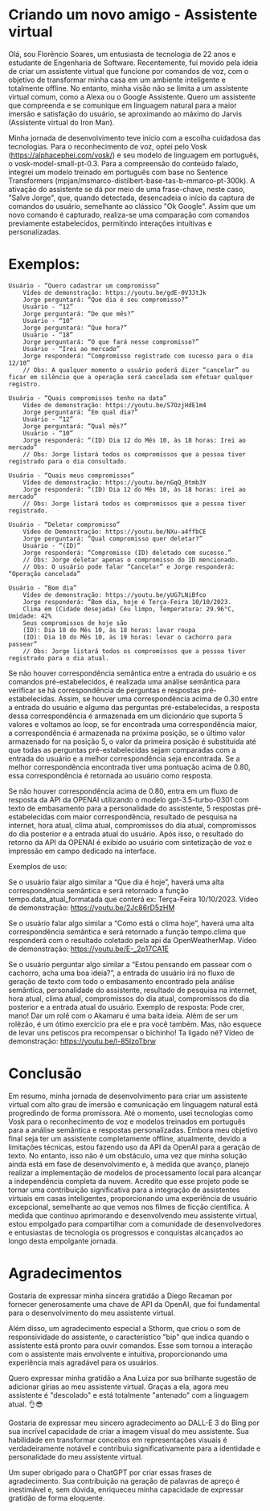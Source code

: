 # Criando um novo amigo - Assistente virtual

Olá, sou Florêncio Soares, um entusiasta de tecnologia de 22 anos e estudante de Engenharia de Software.
Recentemente, fui movido pela ideia de criar um assistente virtual que funcione por comandos de voz, com o objetivo de transformar minha casa em um ambiente inteligente e totalmente offline. No entanto, minha visão não se limita a um assistente virtual comum, como a Alexa ou o Google Assistente.
Quero um assistente que compreenda e se comunique em linguagem natural para a maior imersão e satisfação do usuário, se aproximando ao máximo do Jarvis (Assistente virtual do Iron Man).

Minha jornada de desenvolvimento teve início com a escolha cuidadosa das tecnologias. Para o reconhecimento de voz, optei pelo Vosk (https://alphacephei.com/vosk/) e seu modelo de linguagem em português, o vosk-model-small-pt-0.3. Para a compreensão do conteúdo falado, integrei um modelo treinado em português com base no Sentence Transformers (mpjan/msmarco-distilbert-base-tas-b-mmarco-pt-300k).
A ativação do assistente se dá por meio de uma frase-chave, neste caso, "Salve Jorge", que, quando detectada, desencadeia o início da captura de comandos do usuário, semelhante ao clássico "Ok Google". Assim que um novo comando é capturado, realiza-se uma comparação com comandos previamente estabelecidos, permitindo interações intuitivas e personalizadas.

# Exemplos:

    Usuário - “Quero cadastrar um compromisso”
        Vídeo de demonstração: https://youtu.be/gdE-0V3JtJk
		Jorge perguntará: “Que dia é seu compromisso?”
		Usuário - “12”
		Jorge perguntará: “De que mês?”
		Usuário - “10”
		Jorge perguntará: “Que hora?”
		Usuário - “18”
		Jorge perguntará: “O que fará nesse compromisso?”
		Usuário - “Irei ao mercado”
		Jorge responderá: “Compromisso registrado com sucesso para o dia 12/10”
		// Obs: A qualquer momento o usuário poderá dizer “cancelar” ou ficar em silêncio que a operação será cancelada sem efetuar qualquer registro.

    Usuário - “Quais compromissos tenho na data”
        Vídeo de demonstração: https://youtu.be/S7OzjHdE1m4
        Jorge perguntará: “Em qual dia?”
        Usuário - “12”
        Jorge perguntará: “Qual mês?”
        Usuário - “10”
        Jorge responderá: “(ID) Dia 12 do Mês 10, às 18 horas: Irei ao mercado”
        // Obs: Jorge listará todos os compromissos que a pessoa tiver registrado para o dia consultado.

    Usuário - “Quais meus compromissos”
        Vídeo de demonstração: https://youtu.be/nGqQ_0tmb3Y
        Jorge responderá: “(ID) Dia 12 do Mês 10, às 18 horas: irei ao mercado”
        // Obs: Jorge listará todos os compromissos que a pessoa tiver registrado.

	Usuário - “Deletar compromisso”
		Vídeo de Demonstração: https://youtu.be/NXu-a4ffbCE
		Jorge perguntará: “Qual compromisso quer deletar?”
		Usuário - “(ID)”
		Jorge responderá: “Compromisso (ID) deletado com sucesso.”
		// Obs: Jorge deletar apenas o compromisso do ID mencionado.
		// Obs: O usuário pode falar “Cancelar” e Jorge responderá: “Operação cancelada”

	Usuário - “Bom dia”
		Vídeo de demonstração: https://youtu.be/yUG7LNiBfco
		Jorge responderá: “Bom dia, hoje é Terça-Feira 10/10/2023.
        Clima em (Cidade desejada) Céu limpo, Temperatura: 29.96°C, Umidade: 42%
        Seus compromissos de hoje são 
        (ID): Dia 10 do Mês 10, às 18 horas: lavar roupa
        (ID): Dia 10 do Mês 10, às 19 horas: levar o cachorro para passear”
        // Obs: Jorge listará todos os compromissos que a pessoa tiver registrado para o dia atual.
	
Se não houver correspondência semântica entre a entrada do usuário e os comandos pré-estabelecidos, é realizada uma análise semântica para verificar se há correspondência de perguntas e respostas pré-estabelecidas.
Assim, se houver uma correspondência acima de 0.30 entre a entrada do usuário e alguma das perguntas pré-estabelecidas, a resposta dessa correspondência é armazenada em um dicionário que suporta 5 valores e voltamos ao loop, se for encontrada uma correspondência maior, a correspondência é armazenada na próxima posição, se o último valor armazenado for na posição 5, o valor da primeira posição é substituída até que todas as perguntas pré-estabelecidas sejam comparadas com a entrada do usuário e a melhor correspondência seja encontrada.
Se a melhor correspondência encontrada tiver uma pontuação acima de 0.80, essa correspondência é retornada ao usuário como resposta.

Se não houver correspondência acima de 0.80, entra em um fluxo de resposta da API da OPENAI utilizando o modelo gpt-3.5-turbo-0301 com texto de embasamento para a personalidade do assistente, 5 respostas pré-estabelecidas com maior correspondência, resultado de pesquisa na internet, hora atual, clima atual, compromissos do dia atual, compromissos do dia posterior e a entrada atual do usuário.
Após isso, o resultado do retorno da API da OPENAI é exibido ao usuário com sintetização de voz e impressão em campo dedicado na interface.

Exemplos de uso:

Se o usuário falar algo similar a “Que dia é hoje”, haverá uma alta correspondência semântica e será retornado a função tempo.data_atual_formatada que conterá ex: Terça-Feira 10/10/2023.
Vídeo de demonstração: https://youtu.be/2Jc86rD5zHM

Se o usuário falar algo similar a  “Como está o clima hoje”, haverá uma alta correspondência semântica e será retornado a função tempo.clima que responderá com o resultado coletado pela api da OpenWeatherMap.
Vídeo de demonstração: https://youtu.be/E-_2p17CA1E

Se o usuário perguntar algo similar a “Estou pensando em passear com o cachorro, acha uma boa ideia?”, a entrada do usuário irá no fluxo de geração de texto com todo o embasamento encontrado pela análise semântica, personalidade do assistente, resultado de pesquisa na internet, hora atual, clima atual, compromissos do dia atual, compromissos do dia posterior e a entrada atual do usuário.
Exemplo de resposta: Pode crer, mano! Dar um rolê com o Akamaru é uma baita ideia. Além de ser um rolêzão, é um ótimo exercício pra ele e pra você também. Mas, não esquece de levar uns petiscos pra recompensar o bichinho! Ta ligado né?
Vídeo de demonstração: https://youtu.be/l-85IzoTbrw

# Conclusão

Em resumo, minha jornada de desenvolvimento para criar um assistente virtual com alto grau de imersão e comunicação em linguagem natural está progredindo de forma promissora. Até o momento, usei tecnologias como Vosk para o reconhecimento de voz e modelos treinados em português para a análise semântica e respostas personalizadas.
Embora meu objetivo final seja ter um assistente completamente offline, atualmente, devido a limitações técnicas, estou fazendo uso da API da OpenAI para a geração de texto. No entanto, isso não é um obstáculo, uma vez que minha solução ainda está em fase de desenvolvimento e, à medida que avanço, planejo realizar a implementação de modelos de processamento local para alcançar a independência completa da nuvem.
Acredito que esse projeto pode se tornar uma contribuição significativa para a integração de assistentes virtuais em casas inteligentes, proporcionando uma experiência de usuário excepcional, semelhante ao que vemos nos filmes de ficção científica. À medida que continuo aprimorando e desenvolvendo meu assistente virtual, estou empolgado para compartilhar com a comunidade de desenvolvedores e entusiastas de tecnologia os progressos e conquistas alcançados ao longo desta empolgante jornada.

# Agradecimentos

Gostaria de expressar minha sincera gratidão a Diego Recaman por fornecer generosamente uma chave de API da OpenAI, que foi fundamental para o desenvolvimento do meu assistente virtual.

Além disso, um agradecimento especial a Sthorm, que criou o som de responsividade do assistente, o característico "bip" que indica quando o assistente está pronto para ouvir comandos. Esse som tornou a interação com o assistente mais envolvente e intuitiva, proporcionando uma experiência mais agradável para os usuários.

Quero expressar minha gratidão a Ana Luiza por sua brilhante sugestão de adicionar gírias ao meu assistente virtual. Graças a ela, agora meu assistente é "descolado" e está totalmente "antenado" com a linguagem atual. 👌😎

Gostaria de expressar meu sincero agradecimento ao DALL-E 3 do Bing por sua incrível capacidade de criar a imagem visual do meu assistente.
Sua habilidade em transformar conceitos em representações visuais é verdadeiramente notável e contribuiu significativamente para a identidade e personalidade do meu assistente virtual.

Um super obrigado para o ChatGPT por criar essas frases de agradecimento. Sua contribuição na geração de palavras de apreço é inestimável e, sem dúvida, enriqueceu minha capacidade de expressar gratidão de forma eloquente.